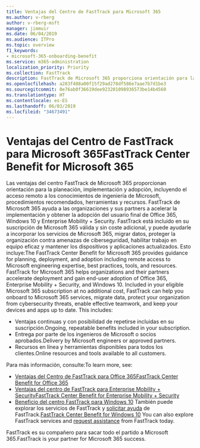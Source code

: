```yaml
---
title: Ventajas del Centro de FastTrack para Microsoft 365
ms.author: v-rberg
author: v-rberg-msft
manager: jimmuir
ms.date: 06/04/2019
ms.audience: ITPro
ms.topic: overview
f1_keywords:
- microsoft-365-onboarding-benefit
ms.service: m365-administration
localization_priority: Priority
ms.collection: FastTrack
description: FastTrack de Microsoft 365 proporciona orientación para la planeación, implementación y adopción, incluyendo el acceso remoto a los conocimientos de ingeniería de Microsoft, procedimientos recomendados, herramientas y recursos. FastTrack de Microsoft 365 ayuda a las organizaciones y sus partners a acelerar la implementación y obtener la adopción del usuario final de Office 365, Windows 10 y Enterprise Mobility + Security.
ms.openlocfilehash: a283f408a00f15f29ad278df586e7aae7b7d1be3
ms.sourcegitcommit: 0e76ab0f36619dee923201098936573be14b4560
ms.translationtype: HT
ms.contentlocale: es-ES
ms.lasthandoff: 06/03/2019
ms.locfileid: "34673491"
---
```

# <a name="fasttrack-center-benefit-for-microsoft-365"></a><span data-ttu-id="e717b-104">Ventajas del Centro de FastTrack para Microsoft 365</span><span class="sxs-lookup"><span data-stu-id="e717b-104">FastTrack Center Benefit for Microsoft 365</span></span>

<span data-ttu-id="e717b-p102">Las ventajas del centro FastTrack de Microsoft 365 proporcionan orientación para la planeación, implementación y adopción, incluyendo el acceso remoto a los conocimientos de ingeniería de Microsoft, procedimientos recomendados, herramientas y recursos. FastTrack de Microsoft 365 ayuda a las organizaciones y sus partners a acelerar la implementación y obtener la adopción del usuario final de Office 365, Windows 10 y Enterprise Mobility + Security. FastTrack está incluido en su suscripción de Microsoft 365 válida y sin coste adicional, y puede ayudarle a incorporar los servicios de Microsoft 365, migrar datos, proteger la organización contra amenazas de ciberseguridad, habilitar trabajo en equipo eficaz y mantener los dispositivos y aplicaciones actualizados. Esto incluye:</span><span class="sxs-lookup"><span data-stu-id="e717b-p102">The FastTrack Center Benefit for Microsoft 365 provides guidance for planning, deployment, and adoption including remote access to Microsoft engineering expertise, best practices, tools, and resources. FastTrack for Microsoft 365 helps organizations and their partners accelerate deployment and gain end-user adoption of Office 365, Enterprise Mobility + Security, and Windows 10. Included in your eligible Microsoft 365 subscription at no additional cost, FastTrack can help you onboard to Microsoft 365 services, migrate data, protect your organization from cybersecurity threats, enable effective teamwork, and keep your devices and apps up to date. This includes:</span></span>

- <span data-ttu-id="e717b-109">Ventajas continuas y con posibilidad de repetirse incluidas en su suscripción.</span><span class="sxs-lookup"><span data-stu-id="e717b-109">Ongoing, repeatable benefits included in your subscription.</span></span>
- <span data-ttu-id="e717b-110">Entrega por parte de los ingenieros de Microsoft o socios aprobados.</span><span class="sxs-lookup"><span data-stu-id="e717b-110">Delivery by Microsoft engineers or approved partners.</span></span>
- <span data-ttu-id="e717b-111">Recursos en línea y herramientas disponibles para todos los clientes.</span><span class="sxs-lookup"><span data-stu-id="e717b-111">Online resources and tools available to all customers.</span></span>
  
<span data-ttu-id="e717b-112">Para más información, consulte:</span><span class="sxs-lookup"><span data-stu-id="e717b-112">To learn more, see:</span></span>

- [<span data-ttu-id="e717b-113">Ventajas del Centro de FastTrack para Office 365</span><span class="sxs-lookup"><span data-stu-id="e717b-113">FastTrack Center Benefit for Office 365</span></span>](O365-fasttrack-benefit-for-office-365.md) 
- [<span data-ttu-id="e717b-114">Ventajas del centro de FastTrack para Enterprise Mobility + Security</span><span class="sxs-lookup"><span data-stu-id="e717b-114">FastTrack Center Benefit for Enterprise Mobility + Security</span></span>](EMS-fasttrack-benefit-for-EMS.md)
- <span data-ttu-id="e717b-115">[Beneficio del centro FastTrack para Windows 10](Win-10-fasttrack-benefit-for-Windows-10.md) También puede explorar los servicios de FastTrack y [solicitar ayuda](https://go.microsoft.com/fwlink/p/?LinkId=2003903) de FastTrack.</span><span class="sxs-lookup"><span data-stu-id="e717b-115">[FastTrack Center Benefit for Windows 10](Win-10-fasttrack-benefit-for-Windows-10.md) You can also explore FastTrack services and [request assistance](https://go.microsoft.com/fwlink/p/?LinkId=2003903) from FastTrack today.</span></span>

<span data-ttu-id="e717b-116">FastTrack es su compañero para sacar todo el partido a Microsoft 365.</span><span class="sxs-lookup"><span data-stu-id="e717b-116">FastTrack is your partner for Microsoft 365 success.</span></span>
  
  

 